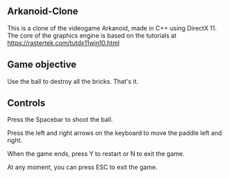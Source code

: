 ## Arkanoid-Clone
This is a clone of the videogame Arkanoid, made in C++ using DirectX 11. The core of the graphics engine is based on the tutorials at https://rastertek.com/tutdx11win10.html

## Game objective

Use the ball to destroy all the bricks. That's it.

## Controls

Press the Spacebar to shoot the ball.

Press the left and right arrows on the keyboard to move the paddle left and right.

When the game ends, press Y to restart or N to exit the game.

At any moment, you can press ESC to exit the game.

